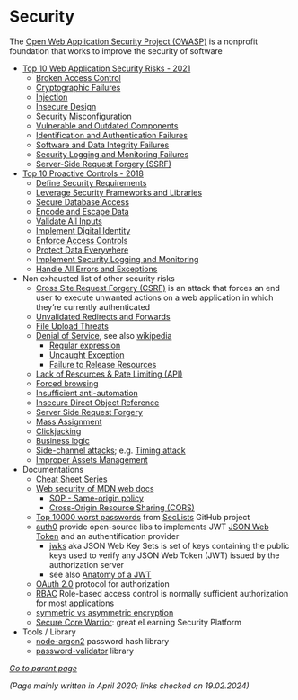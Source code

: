 # Security

The [Open Web Application Security Project (OWASP)](https://owasp.org/) is a nonprofit foundation
  that works to improve the security of software

* [Top 10 Web Application Security Risks - 2021](https://owasp.org/www-project-top-ten/)
  * [Broken Access Control](https://owasp.org/Top10/A01_2021-Broken_Access_Control/)
  * [Cryptographic Failures](https://owasp.org/Top10/A02_2021-Cryptographic_Failures/)
  * [Injection](https://owasp.org/Top10/A03_2021-Injection/)
  * [Insecure Design](https://owasp.org/Top10/A04_2021-Insecure_Design/)
  * [Security Misconfiguration](https://owasp.org/Top10/A05_2021-Security_Misconfiguration/)
  * [Vulnerable and Outdated Components](https://owasp.org/Top10/A06_2021-Vulnerable_and_Outdated_Components/)
  * [Identification and Authentication Failures](https://owasp.org/Top10/A07_2021-Identification_and_Authentication_Failures/)
  * [Software and Data Integrity Failures](https://owasp.org/Top10/A08_2021-Software_and_Data_Integrity_Failures/)
  * [Security Logging and Monitoring Failures](https://owasp.org/Top10/A09_2021-Security_Logging_and_Monitoring_Failures/)
  * [Server-Side Request Forgery (SSRF)](https://owasp.org/Top10/A10_2021-Server-Side_Request_Forgery_%28SSRF%29/)
* [Top 10 Proactive Controls - 2018](https://cheatsheetseries.owasp.org/IndexProactiveControls.html)
  * [Define Security Requirements](https://owasp.org/www-project-proactive-controls/v3/en/c1-security-requirements)
  * [Leverage Security Frameworks and Libraries](https://owasp.org/www-project-proactive-controls/v3/en/c2-leverage-security-frameworks-libraries)
  * [Secure Database Access](https://owasp.org/www-project-proactive-controls/v3/en/c3-secure-database)
  * [Encode and Escape Data](https://owasp.org/www-project-proactive-controls/v3/en/c4-encode-escape-data)
  * [Validate All Inputs](https://owasp.org/www-project-proactive-controls/v3/en/c5-validate-inputs)
  * [Implement Digital Identity](https://owasp.org/www-project-proactive-controls/v3/en/c6-digital-identity)
  * [Enforce Access Controls](https://owasp.org/www-project-proactive-controls/v3/en/c7-enforce-access-controls)
  * [Protect Data Everywhere](https://owasp.org/www-project-proactive-controls/v3/en/c8-protect-data-everywhere)
  * [Implement Security Logging and Monitoring](https://owasp.org/www-project-proactive-controls/v3/en/c9-security-logging)
  * [Handle All Errors and Exceptions](https://owasp.org/www-project-proactive-controls/v3/en/c10-errors-exceptions)
* Non exhausted list of other security risks
  * [Cross Site Request Forgery (CSRF)](https://owasp.org/www-community/attacks/csrf)
    is an attack that forces an end user to execute unwanted actions on a web application in which they’re currently authenticated
  * [Unvalidated Redirects and Forwards](https://cheatsheetseries.owasp.org/cheatsheets/Unvalidated_Redirects_and_Forwards_Cheat_Sheet.html)
  * [File Upload Threats](https://cheatsheetseries.owasp.org/cheatsheets/File_Upload_Cheat_Sheet.html#file-upload-threats)
  * [Denial of Service](https://cheatsheetseries.owasp.org/cheatsheets/Denial_of_Service_Cheat_Sheet.html),
    see also [wikipedia](https://en.wikipedia.org/wiki/Denial-of-service_attack)
    * [Regular expression](https://owasp.org/www-community/attacks/Regular_expression_Denial_of_Service_-_ReDoS)
    * [Uncaught Exception](https://cwe.mitre.org/data/definitions/248.html)
    * [Failure to Release Resources](https://owasp.org/www-community/attacks/Denial_of_Service)
  * [Lack of Resources & Rate Limiting (API)](https://owasp.org/API-Security/editions/2019/en/0xa4-lack-of-resources-and-rate-limiting/)
  * [Forced browsing](https://owasp.org/www-community/attacks/Forced_browsing)
  * [Insufficient anti-automation](https://cwe.mitre.org/data/definitions/799.html)
  * [Insecure Direct Object Reference](https://cheatsheetseries.owasp.org/cheatsheets/Insecure_Direct_Object_Reference_Prevention_Cheat_Sheet.html)
  * [Server Side Request Forgery](https://owasp.org/www-community/attacks/Server_Side_Request_Forgery)
  * [Mass Assignment](https://cheatsheetseries.owasp.org/cheatsheets/Mass_Assignment_Cheat_Sheet.html)
  * [Clickjacking](https://cheatsheetseries.owasp.org/cheatsheets/Clickjacking_Defense_Cheat_Sheet.html)
  * [Business logic](https://owasp.org/www-community/vulnerabilities/Business_logic_vulnerability)
  * [Side-channel attacks](https://en.wikipedia.org/wiki/Side-channel_attack); e.g. [Timing attack](https://en.wikipedia.org/wiki/Timing_attack)
  * [Improper Assets Management](https://github.com/OWASP/API-Security/blob/master/2019/en/src/0xa9-improper-assets-management.md)
* Documentations
  * [Cheat Sheet Series](https://cheatsheetseries.owasp.org/)
  * [Web security of MDN web docs](https://developer.mozilla.org/en-US/docs/Web/Security)
    * [SOP - Same-origin policy](https://developer.mozilla.org/en-US/docs/Web/Security/Same-origin_policy)
    * [Cross-Origin Resource Sharing (CORS)](https://developer.mozilla.org/en-US/docs/Web/HTTP/CORS)
  * [Top 10000 worst passwords](https://github.com/danielmiessler/SecLists/blob/master/Passwords/darkweb2017-top10000.txt) 
  from [SecLists](https://github.com/danielmiessler/SecLists) GitHub project
  * [auth0](https://auth0.com/) provide open-source libs to implements JWT [JSON Web Token](https://en.wikipedia.org/wiki/JSON_Web_Token) and an authentification provider
    * [jwks](https://auth0.com/docs/secure/tokens/json-web-tokens/json-web-key-sets) aka JSON Web Key Sets is set of keys containing the public keys used to verify any JSON Web Token (JWT) issued by the authorization server
    * see also [Anatomy of a JWT](https://fusionauth.io/learn/expert-advice/tokens/jwt-components-explained)
  * [OAuth 2.0](https://oauth.net/2/) protocol for authorization
  * [RBAC](https://en.wikipedia.org/wiki/Role-based_access_control) Role-based access control is normally sufficient authorization for most applications
  * [symmetric vs asymmetric encryption](https://www.geeksforgeeks.org/difference-between-symmetric-and-asymmetric-key-encryption/)
  * [Secure Core Warrior](https://securecodewarrior.com/): great eLearning Security Platform
* Tools / Library
  * [node-argon2](https://github.com/ranisalt/node-argon2) password hash library
  * [password-validator](https://github.com/tarunbatra/password-validator) library

[*Go to parent page*](README.md)

*(Page mainly written in April 2020; links checked on 19.02.2024)*
